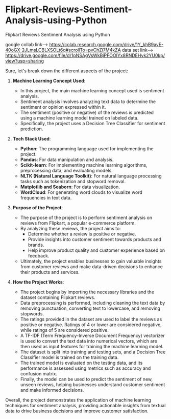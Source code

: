 # Flipkart-Reviews-Sentiment-Analysis-using-Python
Flipkart Reviews Sentiment Analysis using Python

google collab link--> https://colab.research.google.com/drive/1Y_khB9avE-40oGX-2JLmsLCBLXSOLt6q#scrollTo=pvChZi7M4kZA
data set link--> https://drive.google.com/file/d/1pNSAgVsWkBjPFOOIYx8RNDEHvk2YU0kp/view?usp=sharing

Sure, let's break down the different aspects of the project:

1. **Machine Learning Concept Used**:
   - In this project, the main machine learning concept used is sentiment analysis.
   - Sentiment analysis involves analyzing text data to determine the sentiment or opinion expressed within it.
   - The sentiment (positive or negative) of the reviews is predicted using a machine learning model trained on labeled data.
   - Specifically, the project uses a Decision Tree Classifier for sentiment prediction.

2. **Tech Stack Used**:
   - **Python**: The programming language used for implementing the project.
   - **Pandas**: For data manipulation and analysis.
   - **Scikit-learn**: For implementing machine learning algorithms, preprocessing data, and evaluating models.
   - **NLTK (Natural Language Toolkit)**: For natural language processing tasks such as tokenization and stopword removal.
   - **Matplotlib and Seaborn**: For data visualization.
   - **WordCloud**: For generating word clouds to visualize word frequencies in text data.

3. **Purpose of the Project**:
   - The purpose of the project is to perform sentiment analysis on reviews from Flipkart, a popular e-commerce platform.
   - By analyzing these reviews, the project aims to:
     - Determine whether a review is positive or negative.
     - Provide insights into customer sentiment towards products and brands.
     - Help improve product quality and customer experience based on feedback.
   - Ultimately, the project enables businesses to gain valuable insights from customer reviews and make data-driven decisions to enhance their products and services.

4. **How the Project Works**:
   - The project begins by importing the necessary libraries and the dataset containing Flipkart reviews.
   - Data preprocessing is performed, including cleaning the text data by removing punctuation, converting text to lowercase, and removing stopwords.
   - The ratings provided in the dataset are used to label the reviews as positive or negative. Ratings of 4 or lower are considered negative, while ratings of 5 are considered positive.
   - A TF-IDF (Term Frequency-Inverse Document Frequency) vectorizer is used to convert the text data into numerical vectors, which are then used as input features for training the machine learning model.
   - The dataset is split into training and testing sets, and a Decision Tree Classifier model is trained on the training data.
   - The trained model is evaluated on the testing data, and its performance is assessed using metrics such as accuracy and confusion matrix.
   - Finally, the model can be used to predict the sentiment of new, unseen reviews, helping businesses understand customer sentiment and make informed decisions.

Overall, the project demonstrates the application of machine learning techniques for sentiment analysis, providing actionable insights from textual data to drive business decisions and improve customer satisfaction.
